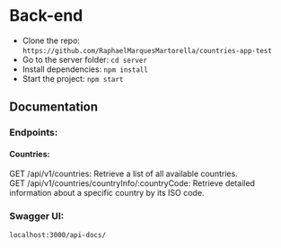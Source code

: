# Back-end 

* Clone the repo: `https://github.com/RaphaelMarquesMartorella/countries-app-test`
* Go to the server folder: `cd server`
* Install dependencies: `npm install`
* Start the project: `npm start`

## Documentation

### Endpoints: 

#### Countries: <br/>

GET /api/v1/countries: Retrieve a list of all available countries. <br/>
GET /api/v1/countries/countryInfo/:countryCode: Retrieve detailed information about a specific country by its ISO code. <br/>


### Swagger UI:
`localhost:3000/api-docs/`

<br/>